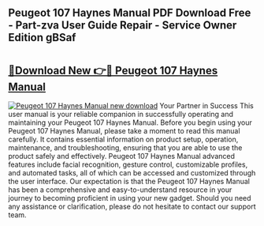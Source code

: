 ## Peugeot 107 Haynes Manual PDF Download Free - Part-zva User Guide Repair - Service Owner Edition gBSaf

# <h2><a href="http://cf1300.oget.top/?id=Peugeot+107+Haynes+Manual">🔗Download New 👉🔴 Peugeot 107 Haynes Manual</a></h2>

[![Peugeot 107 Haynes Manual new download](https://i.imgur.com/5g1atiW.png)](http://cf1300.oget.top/?id=Peugeot+107+Haynes+Manual)
Your Partner in Success This user manual is your reliable companion in successfully operating and maintaining your Peugeot 107 Haynes Manual. Before you begin using your Peugeot 107 Haynes Manual, please take a moment to read this manual carefully. It contains essential information on product setup, operation, maintenance, and troubleshooting, ensuring that you are able to use the product safely and effectively. Peugeot 107 Haynes Manual advanced features include facial recognition, gesture control, customizable profiles, and automated tasks, all of which can be accessed and customized through the user interface. Our expectation is that the Peugeot 107 Haynes Manual has been a comprehensive and easy-to-understand resource in your journey to becoming proficient in using your new gadget. Should you need any assistance or clarification, please do not hesitate to contact our support team.
